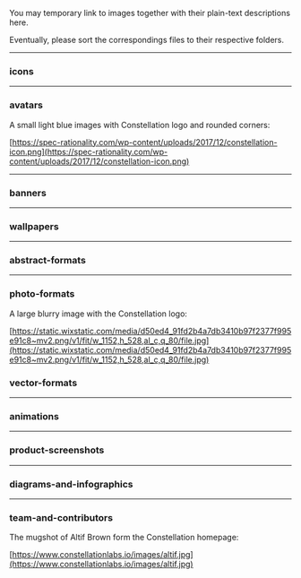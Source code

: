 You may temporary link to images together with their plain-text descriptions here. 

Eventually, please sort the correspondings files to their respective folders.

---

### icons

---

### avatars

A small light blue images with Constellation logo and rounded corners:

[https://spec-rationality.com/wp-content/uploads/2017/12/constellation-icon.png](https://spec-rationality.com/wp-content/uploads/2017/12/constellation-icon.png)

---

### banners

---

### wallpapers

---

### abstract-formats

---

### photo-formats

A large blurry image with the Constellation logo:

[https://static.wixstatic.com/media/d50ed4_91fd2b4a7db3410b97f2377f995e91c8~mv2.png/v1/fit/w_1152,h_528,al_c,q_80/file.jpg](https://static.wixstatic.com/media/d50ed4_91fd2b4a7db3410b97f2377f995e91c8~mv2.png/v1/fit/w_1152,h_528,al_c,q_80/file.jpg)

### vector-formats

---

### animations

---

### product-screenshots

---

### diagrams-and-infographics

---

### team-and-contributors

The mugshot of Altif Brown form the Constellation homepage:

[https://www.constellationlabs.io/images/altif.jpg](https://www.constellationlabs.io/images/altif.jpg)
